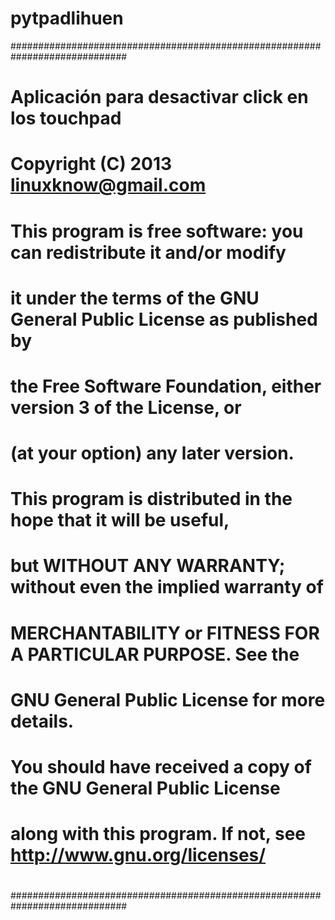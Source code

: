pytpadlihuen
============
#############################################################################
#   Aplicación para desactivar click en los touchpad                        #
#   Copyright (C) 2013 linuxknow@gmail.com                                  #
#                                                                           #
#   This program is free software: you can redistribute it and/or modify    #
#   it under the terms of the GNU General Public License as published by    #
#   the Free Software Foundation, either version 3 of the License, or       #
#   (at your option) any later version.                                     #
#                                                                           #
#   This program is distributed in the hope that it will be useful,         #
#   but WITHOUT ANY WARRANTY; without even the implied warranty of          #
#   MERCHANTABILITY or FITNESS FOR A PARTICULAR PURPOSE.  See the           #
#   GNU General Public License for more details.                            #
#                                                                           #
#   You should have received a copy of the GNU General Public License       #
#   along with this program.  If not, see <http://www.gnu.org/licenses/>    #
#                                                                           #
#############################################################################

